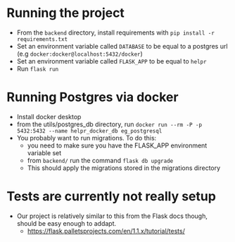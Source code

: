 # Running the project
* From the `backend` directory, install requirements with `pip install -r requirements.txt`
* Set an environment variable called `DATABASE` to be equal to a postgres url (e.g `docker:docker@localhost:5432/docker`)
* Set an environment variable called `FLASK_APP` to be equal to `helpr`
* Run `flask run` 

# Running Postgres via docker
* Install docker desktop
* from the utils/postgres_db directory, run `docker run --rm -P -p 5432:5432 --name helpr_docker_db eg_postgresql`
* You probably want to run migrations. To do this:
    * you need to make sure you have the FLASK_APP environment variable set
     * from `backend/` run the command `flask db upgrade`
     * This should apply the migrations stored in the migrations directory


# Tests are currently not really setup
* Our project is relatively similar to this from the Flask docs though, should be easy enough to addapt. 
    * https://flask.palletsprojects.com/en/1.1.x/tutorial/tests/
